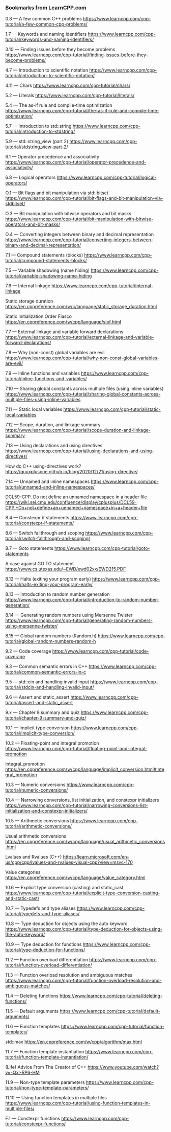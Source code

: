### Bookmarks from LearnCPP.com

0.8 — A few common C++ problems
https://www.learncpp.com/cpp-tutorial/a-few-common-cpp-problems/

1.7 — Keywords and naming identifiers
https://www.learncpp.com/cpp-tutorial/keywords-and-naming-identifiers/

3.10 — Finding issues before they become problems
https://www.learncpp.com/cpp-tutorial/finding-issues-before-they-become-problems/

4.7 — Introduction to scientific notation
https://www.learncpp.com/cpp-tutorial/introduction-to-scientific-notation/

4.11 — Chars
https://www.learncpp.com/cpp-tutorial/chars/

5.2 — Literals
https://www.learncpp.com/cpp-tutorial/literals/

5.4 — The as-if rule and compile-time optimization
https://www.learncpp.com/cpp-tutorial/the-as-if-rule-and-compile-time-optimization/

5.7 — Introduction to std::string
https://www.learncpp.com/cpp-tutorial/introduction-to-stdstring/

5.9 — std::string_view (part 2)
https://www.learncpp.com/cpp-tutorial/stdstring_view-part-2/

6.1 — Operator precedence and associativity
https://www.learncpp.com/cpp-tutorial/operator-precedence-and-associativity/

6.8 — Logical operators
https://www.learncpp.com/cpp-tutorial/logical-operators/

O.1 — Bit flags and bit manipulation via std::bitset
https://www.learncpp.com/cpp-tutorial/bit-flags-and-bit-manipulation-via-stdbitset/

O.3 — Bit manipulation with bitwise operators and bit masks
https://www.learncpp.com/cpp-tutorial/bit-manipulation-with-bitwise-operators-and-bit-masks/

O.4 — Converting integers between binary and decimal representation
https://www.learncpp.com/cpp-tutorial/converting-integers-between-binary-and-decimal-representation/

7.1 — Compound statements (blocks)
https://www.learncpp.com/cpp-tutorial/compound-statements-blocks/

7.5 — Variable shadowing (name hiding)
https://www.learncpp.com/cpp-tutorial/variable-shadowing-name-hiding

7.6 — Internal linkage
https://www.learncpp.com/cpp-tutorial/internal-linkage

Static storage duration
https://en.cppreference.com/w/c/language/static_storage_duration.html

Static Initialization Order Fiasco
https://en.cppreference.com/w/cpp/language/siof.html

7.7 — External linkage and variable forward declarations
https://www.learncpp.com/cpp-tutorial/external-linkage-and-variable-forward-declarations/

7.8 — Why (non-const) global variables are evil
https://www.learncpp.com/cpp-tutorial/why-non-const-global-variables-are-evil/

7.9 — Inline functions and variables
https://www.learncpp.com/cpp-tutorial/inline-functions-and-variables/

7.10 — Sharing global constants across multiple files (using inline variables)
https://www.learncpp.com/cpp-tutorial/sharing-global-constants-across-multiple-files-using-inline-variables

7.11 — Static local variables
https://www.learncpp.com/cpp-tutorial/static-local-variables

7.12 — Scope, duration, and linkage summary
https://www.learncpp.com/cpp-tutorial/scope-duration-and-linkage-summary

7.13 — Using declarations and using directives
https://www.learncpp.com/cpp-tutorial/using-declarations-and-using-directives/

How do C++ using-directives work?
https://quuxplusone.github.io/blog/2020/12/21/using-directive/

7.14 — Unnamed and inline namespaces
https://www.learncpp.com/cpp-tutorial/unnamed-and-inline-namespaces/

DCL59-CPP. Do not define an unnamed namespace in a header file
https://wiki.sei.cmu.edu/confluence/display/cplusplus/DCL59-CPP.+Do+not+define+an+unnamed+namespace+in+a+header+file

8.4 — Constexpr if statements
https://www.learncpp.com/cpp-tutorial/constexpr-if-statements/

8.6 — Switch fallthrough and scoping
https://www.learncpp.com/cpp-tutorial/switch-fallthrough-and-scoping/

8.7 — Goto statements
https://www.learncpp.com/cpp-tutorial/goto-statements

A case against GO TO statement
https://www.cs.utexas.edu/~EWD/ewd02xx/EWD215.PDF

8.12 — Halts (exiting your program early)
https://www.learncpp.com/cpp-tutorial/halts-exiting-your-program-early/

8.13 — Introduction to random number generation
https://www.learncpp.com/cpp-tutorial/introduction-to-random-number-generation/

8.14 — Generating random numbers using Mersenne Twister
https://www.learncpp.com/cpp-tutorial/generating-random-numbers-using-mersenne-twister/

8.15 — Global random numbers (Random.h)
https://www.learncpp.com/cpp-tutorial/global-random-numbers-random-h

9.2 — Code coverage
https://www.learncpp.com/cpp-tutorial/code-coverage

9.3 — Common semantic errors in C++
https://www.learncpp.com/cpp-tutorial/common-semantic-errors-in-c

9.5 — std::cin and handling invalid input
https://www.learncpp.com/cpp-tutorial/stdcin-and-handling-invalid-input/

9.6 — Assert and static_assert
https://www.learncpp.com/cpp-tutorial/assert-and-static_assert

9.x — Chapter 9 summary and quiz
https://www.learncpp.com/cpp-tutorial/chapter-9-summary-and-quiz/

10.1 — Implicit type conversion
https://www.learncpp.com/cpp-tutorial/implicit-type-conversion/

10.2 — Floating-point and integral promotion
https://www.learncpp.com/cpp-tutorial/floating-point-and-integral-promotion

Integral_promotion
https://en.cppreference.com/w/cpp/language/implicit_conversion.html#Integral_promotion

10.3 — Numeric conversions
https://www.learncpp.com/cpp-tutorial/numeric-conversions/

10.4 — Narrowing conversions, list initialization, and constexpr initializers
https://www.learncpp.com/cpp-tutorial/narrowing-conversions-list-initialization-and-constexpr-initializers/

10.5 — Arithmetic conversions
https://www.learncpp.com/cpp-tutorial/arithmetic-conversions/

Usual arithmetic conversions
https://en.cppreference.com/w/cpp/language/usual_arithmetic_conversions.html

Lvalues and Rvalues (C++)
https://learn.microsoft.com/en-us/cpp/cpp/lvalues-and-rvalues-visual-cpp?view=msvc-170

Value categories
https://en.cppreference.com/w/cpp/language/value_category.html

10.6 — Explicit type conversion (casting) and static_cast
https://www.learncpp.com/cpp-tutorial/explicit-type-conversion-casting-and-static-cast/

10.7 — Typedefs and type aliases
https://www.learncpp.com/cpp-tutorial/typedefs-and-type-aliases/

10.8 — Type deduction for objects using the auto keyword
https://www.learncpp.com/cpp-tutorial/type-deduction-for-objects-using-the-auto-keyword/

10.9 — Type deduction for functions
https://www.learncpp.com/cpp-tutorial/type-deduction-for-functions/

11.2 — Function overload differentiation
https://www.learncpp.com/cpp-tutorial/function-overload-differentiation/

11.3 — Function overload resolution and ambiguous matches
https://www.learncpp.com/cpp-tutorial/function-overload-resolution-and-ambiguous-matches/

11.4 — Deleting functions
https://www.learncpp.com/cpp-tutorial/deleting-functions/

11.5 — Default arguments
https://www.learncpp.com/cpp-tutorial/default-arguments/

11.6 — Function templates
https://www.learncpp.com/cpp-tutorial/function-templates/

std::max
https://en.cppreference.com/w/cpp/algorithm/max.html

11.7 — Function template instantiation
https://www.learncpp.com/cpp-tutorial/function-template-instantiation/

(Life) Advice From The Creator of C++
https://www.youtube.com/watch?v=-QxI-RP6-HM

11.9 — Non-type template parameters
https://www.learncpp.com/cpp-tutorial/non-type-template-parameters/

11.10 — Using function templates in multiple files
https://www.learncpp.com/cpp-tutorial/using-function-templates-in-multiple-files/

F.1 — Constexpr functions
https://www.learncpp.com/cpp-tutorial/constexpr-functions/




